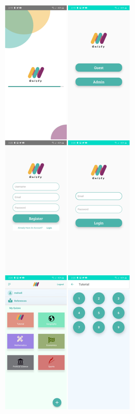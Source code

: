 

<p float="left">
<img src="https://github.com/pasinduj97/Sliit-Mad/blob/master/Screen%20Shots/Screenshot_20201206-141938_MadProject.jpg" alt="drawing" width="200"/>
<img src="https://github.com/pasinduj97/Sliit-Mad/blob/master/Screen%20Shots/Screenshot_20201206-141953_MadProject.jpg" alt="drawing" width="200"/>
<img src="https://github.com/pasinduj97/Sliit-Mad/blob/master/Screen%20Shots/Screenshot_20201206-142002_MadProject.jpg" alt="drawing" width="200"/>
<img src="https://github.com/pasinduj97/Sliit-Mad/blob/master/Screen%20Shots/Screenshot_20201206-142023_MadProject.jpg" alt="drawing" width="200"/>
<img src="https://github.com/pasinduj97/Sliit-Mad/blob/master/Screen%20Shots/Screenshot_20201206-142036_MadProject.jpg" alt="drawing" width="200"/>
<img src="https://github.com/pasinduj97/Sliit-Mad/blob/master/Screen%20Shots/Screenshot_20201206-142047_MadProject.jpg" alt="drawing" width="200"/>
</p>
